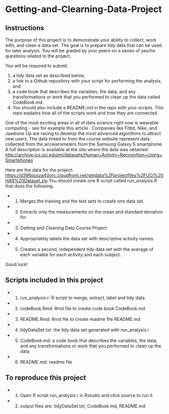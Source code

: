 # Getting-and-Clearning-Data-Project

## Instructions

The purpose of this project is to demonstrate your ability to collect, work with, and clean a data set. The goal is to prepare tidy data that can be used for later analysis. You will be graded by your peers on a series of yes/no questions related to the project. 

You will be required to submit: 
1) a tidy data set as described below, 
2) a link to a Github repository with your script for performing the analysis, and 
3) a code book that describes the variables, the data, and any transformations or work that you performed to clean up the data called CodeBook.md. 
4) You should also include a README.md in the repo with your scripts. This repo explains how all of the scripts work and how they are connected.

One of the most exciting areas in all of data science right now is wearable computing - see for example this article . Companies like Fitbit, Nike, and Jawbone Up are racing to develop the most advanced algorithms to attract new users. The data linked to from the course website represent data collected from the accelerometers from the Samsung Galaxy S smartphone. A full description is available at the site where the data was obtained:
http://archive.ics.uci.edu/ml/datasets/Human+Activity+Recognition+Using+Smartphones 

Here are the data for the project:
https://d396qusza40orc.cloudfront.net/getdata%2Fprojectfiles%2FUCI%20HAR%20Dataset.zip 
You should create one R script called run_analysis.R that does the following. 

* 1. Merges the training and the test sets to create one data set.
* 2. Extracts only the measurements on the mean and standard deviation for 
* 3. Getting and Cleaning Data Course Project
* 4. Appropriately labels the data set with descriptive activity names.
* 5. Creates a second, independent tidy data set with the average of each variable for each activity and each subject.

Good luck!

## Scripts included in this project

* 1. run_analysis.r: R script to merge, extract, label and tidy data.
* 2. codeBook.Rmd: Rmd file to create code book CodeBook.md
* 3. README.Rmd: Rmd file to create readme file README.md
* 4. tidyDataSet.txt: the tidy data set generated with run_analysis.r
* 5. CodeBook.md: a code book that describes the variables, the data, and any transformations or work that you performed to clean up the data 
* 6. README.md: readme file

## To reproduce this project

* 1. Open R script run_analysis.r in Rstudio and click source to run it
* 2. output files are: tidyDataSet.txt, CodeBook.md, README.md


